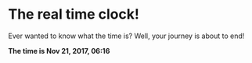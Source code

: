 # The real time clock!

Ever wanted to know what the time is? Well, your journey is about to end!

**The time is Nov 21, 2017, 06:16**